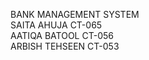 BANK MANAGEMENT SYSTEM                                   
   SAITA AHUJA CT-065                                                       
   AATIQA BATOOL CT-056                              
   ARBISH TEHSEEN CT-053
